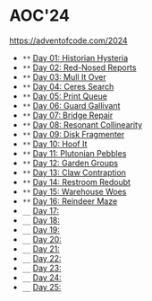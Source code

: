 # AOC'24

<https://adventofcode.com/2024>

* `**` [Day 01: Historian Hysteria](day01/README.md)
* `**` [Day 02: Red-Nosed Reports](day02/README.md)
* `**` [Day 03: Mull It Over](day03/README.md)
* `**` [Day 04: Ceres Search](day04/README.md)
* `**` [Day 05: Print Queue](day05/README.md)
* `**` [Day 06: Guard Gallivant](day06/README.md)
* `**` [Day 07: Bridge Repair](day07/README.md)
* `**` [Day 08: Resonant Collinearity](day08/README.md)
* `**` [Day 09: Disk Fragmenter](day09/README.md)
* `**` [Day 10: Hoof It](day10/README.md)
* `**` [Day 11: Plutonian Pebbles](day11/README.md)
* `**` [Day 12: Garden Groups](day12/README.md)
* `**` [Day 13: Claw Contraption](day12/README.md)
* `**` [Day 14: Restroom Redoubt](day14/README.md)
* `**` [Day 15: Warehouse Woes](day15/README.md)
* `**` [Day 16: Reindeer Maze](day16/README.md)
* `__` [Day 17:](day17/README.md)
* `__` [Day 18:](day18/README.md)
* `__` [Day 19:](day19/README.md)
* `__` [Day 20:](day20/README.md)
* `__` [Day 21:](day21/README.md)
* `__` [Day 22:](day22/README.md)
* `__` [Day 23:](day23/README.md)
* `__` [Day 24:](day24/README.md)
* `__` [Day 25:](day25/README.md)
